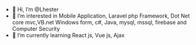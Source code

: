 - 👋 Hi, I’m @Lhester
- 👀 I’m interested in Mobile Application, Laravel php Framework, Dot Net core mvc,VB.net Windows form, c#, Java, mysql, mssql, firebase and Computer Security
- 🌱 I’m currently learning React js, Vue js, Ajax 

<!---
Lhester0102/Lhester0102 is a ✨ special ✨ repository because its `README.md` (this file) appears on your GitHub profile.
You can click the Preview link to take a look at your changes.
--->
